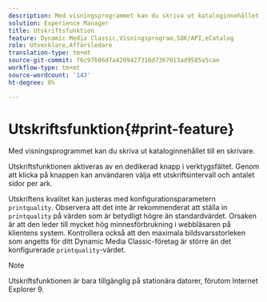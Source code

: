 ```yaml
---
description: Med visningsprogrammet kan du skriva ut kataloginnehållet till en skrivare.
solution: Experience Manager
title: Utskriftsfunktion
feature: Dynamic Media Classic,Visningsprogram,SDK/API,eCatalog
role: Utvecklare,Affärsledare
translation-type: tm+mt
source-git-commit: f6c97606d7a4209427316d7367013ad9585a5cae
workflow-type: tm+mt
source-wordcount: '143'
ht-degree: 0%

---
```



# Utskriftsfunktion{#print-feature}

Med visningsprogrammet kan du skriva ut kataloginnehållet till en skrivare.

Utskriftsfunktionen aktiveras av en dedikerad knapp i verktygsfältet. Genom att klicka på knappen kan användaren välja ett utskriftsintervall och antalet sidor per ark.

Utskriftens kvalitet kan justeras med konfigurationsparametern `printquality`. Observera att det inte är rekommenderat att ställa in `printquality` på värden som är betydligt högre än standardvärdet. Orsaken är att den leder till mycket hög minnesförbrukning i webbläsaren på klientens system. Kontrollera också att den maximala bildsvarsstorleken som angetts för ditt Dynamic Media Classic-företag är större än det konfigurerade `printquality`-värdet.

>[!NOTE]
>
>Utskriftsfunktionen är bara tillgänglig på stationära datorer, förutom Internet Explorer 9.

